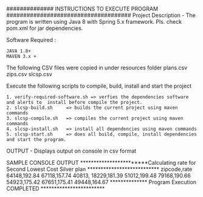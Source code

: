 ############## INSTRUCTIONS TO EXECUTE PROGRAM #####################################
Project Description - 
The program is written using Java 8 with Spring 5.x framework. Pls. check pom.xml for jar dependencies. 

Software Required :

    JAVA 1.8+ 
    MAVEN 3.x + 
    
The following CSV files were copied in under resources folder 
    plans.csv
    zips.csv
    slcsp.csv
    
Execute the following scripts to compile, build, install and start the project

    1. verify-required-software.sh => verfies the dependencies software and alerts to  install before compile the project.
    2. slcsp-build.sh     => builds the current project using maven commands
    3. slcsp-compile.sh   => compiles the current project using maven commands
    4. slcsp-install.sh   => install all dependencies using maven commands
    5. slcsp-start.sh     => does all build, compile, install dependencies and start the program. 
    
OUTPUT - Displays output on console in csv format  

SAMPLE CONSOLE OUTPUT 
************************Calculating rate for Second Lowest Cost Silver plan ***************************
zipcode,rate
64148,192.84
67118,157.74
40813,
18229,181.39
51012,199.48
79168,190.66
54923,175.42
67651,175.41
49448,164.67
************** Program Execution COMPLETED ************************

